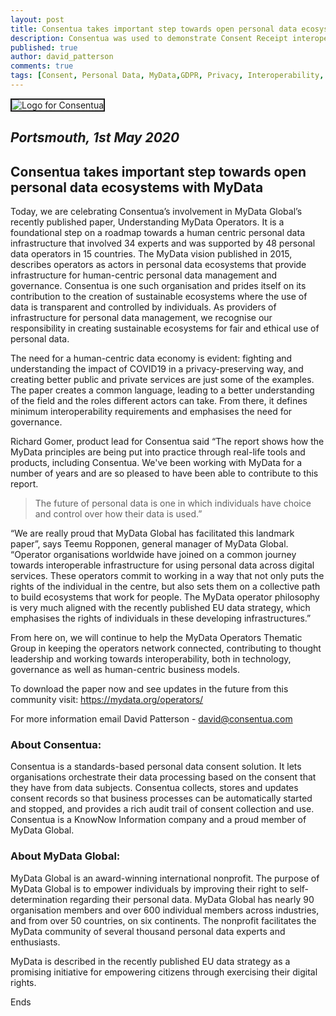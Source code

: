 ```yaml
---
layout: post
title: Consentua takes important step towards open personal data ecosystems with MyData
description: Consentua was used to demonstrate Consent Receipt interoperability at the Mydata conference.
published: true
author: david_patterson
comments: true
tags: [Consent, Personal Data, MyData,GDPR, Privacy, Interoperability, consent receipt]
---
```


<img class="img-center" src="{{ site.baseurl }}/public/post_imgs/2020-05-01-Consentua-takes-important-step-towards-open-personal-data-ecosystems-with-MyData/ConsentuaBasic800x600.png" border="2" alt="Logo for Consentua">

## <em>Portsmouth, 1st May 2020</em>

## Consentua takes important step towards open personal data ecosystems with MyData

Today, we are celebrating Consentua’s involvement in MyData Global’s recently published paper, Understanding MyData Operators. It is a foundational step on a roadmap towards a human centric personal data infrastructure that involved 34 experts and was supported by 48 personal data operators in 15 countries. The MyData vision published in 2015, describes operators as actors in personal data ecosystems that provide infrastructure for human-centric personal data management and governance. Consentua is one such organisation and prides itself on its contribution to the creation of sustainable ecosystems where the use of data is transparent and controlled by individuals. As providers of infrastructure for personal data management, we recognise our responsibility in creating sustainable ecosystems for fair and ethical use of personal data. 

The need for a human-centric data economy is evident: fighting and understanding the impact of COVID19 in a privacy-preserving way, and creating better public and private services are just some of the examples. The paper creates a common language, leading to a better understanding of the field and the roles different actors can take. From there, it defines minimum interoperability requirements and emphasises the need for governance. 

Richard Gomer, product lead for Consentua said “The report shows how the MyData principles are being put into practice through real-life tools and products, including Consentua. We've been working with MyData for a number of years and are so pleased to have been able to contribute to this report. 

> The future of personal data is one in which individuals have choice and control over how their data is used.”

“We are really proud that MyData Global has facilitated this landmark paper”, says Teemu Ropponen, general manager of MyData Global. “Operator organisations worldwide have joined on a common journey towards interoperable infrastructure for using personal data across digital services. These operators commit to working in a way that not only puts the rights of the individual in the centre, but also sets them on a collective path to build ecosystems that work for people. The MyData operator philosophy is very much aligned with the recently published EU data strategy, which emphasises the rights of individuals in these developing infrastructures.”

From here on, we will continue to help the MyData Operators Thematic Group in keeping the operators network connected, contributing to thought leadership and working towards interoperability, both in technology, governance as well as human-centric business models.

To download the paper now and see updates in the future from this community visit: https://mydata.org/operators/


For more information email David Patterson - david@consentua.com


### About Consentua:

Consentua is a standards-based personal data consent solution. It lets organisations orchestrate their data processing based on the consent that they have from data subjects. Consentua collects, stores and updates consent records so that business processes can be automatically started and stopped, and provides a rich audit trail of consent collection and use.
Consentua is a KnowNow Information company and a proud member of MyData Global.

### About MyData Global:
MyData Global is an award-winning international nonprofit. The purpose of MyData Global is to empower individuals by improving their right to self-determination regarding their personal data. MyData Global has nearly 90 organisation members and over 600 individual members across industries, and from over 50 countries, on six continents. The nonprofit facilitates the MyData community of several thousand personal data experts and enthusiasts. 

MyData is described in the recently published EU data strategy as a promising initiative for empowering citizens through exercising their digital rights.


Ends

